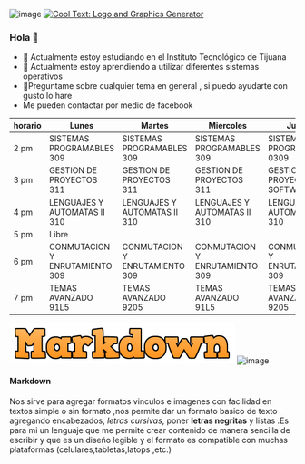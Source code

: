 
![image](https://user-images.githubusercontent.com/47792507/109370768-95c26e00-7856-11eb-973c-a201afadcc15.png)
<a href="http://cooltext.com" target="_top"><img src="https://cooltext.com/images/ct_pixel.gif" width="80" height="15" alt="Cool Text: Logo and Graphics Generator" border="0" /></a>





### Hola  👋




- 🔭 Actualmente estoy estudiando en el Instituto Tecnológico de Tijuana
- 🌱 Actualmente estoy aprendiendo a utilizar diferentes sistemas operativos
- 💬Preguntame  sobre cualquier tema en general , si puedo ayudarte con gusto lo hare
- Me pueden contactar por medio de facebook 


| horario | Lunes | Martes | Miercoles | Jueves | Viernes |
|-|-|-|-|-|-|
| 2 pm | SISTEMAS PROGRAMABLES 309| SISTEMAS PROGRAMABLES 309 | SISTEMAS PROGRAMABLES 309 | SISTEMAS PROGRAMABLES 0309 | GESTION DE PROYECTOS DE SOFTWARE 311 |
| 3 pm | GESTION DE PROYECTOS 311| GESTION DE PROYECTOS  311| GESTION DE PROYECTOS  311| GESTION DE PROYECTOS DE SOFTWARE 311| GESTION DE PROYECTOS 311|
| 4 pm | LENGUAJES Y AUTOMATAS II 310 | 	LENGUAJES Y AUTOMATAS II 310| LENGUAJES Y AUTOMATAS II 310| LENGUAJES Y AUTOMATAS II 310| LENGUAJES Y AUTOMATAS II 310 |
| 5 pm | Libre | 
| 6 pm | CONMUTACION Y ENRUTAMIENTO 309 | CONMUTACION Y ENRUTAMIENTO  309 | CONMUTACION Y ENRUTAMIENTO  309 | CONMUTACION Y ENRUTAMIENTO  309| CONMUTACION Y ENRUTAMIENTO  0309 |
| 7 pm | TEMAS AVANZADO 91L5 | TEMAS AVANZADO 9205| TEMAS AVANZADO 91L5 | TEMAS AVANZADO 9205| TEMAS AVANZADO 91L5|

![image](logo.png)
![image](Ky-040.gif)


#### Markdown 
Nos sirve para agregar formatos vinculos e imagenes con facilidad en textos simple o sin formato ,nos permite dar un formato basico de texto  agregando  encabezados,  *letras cursivas*, poner **letras negritas** y listas  .Es  para mi un lenguaje que me permite  crear contenido de manera sencilla de escribir  y que es un diseño legible  y el formato es compatible con muchas plataformas (celulares,tabletas,latops ,etc.)
